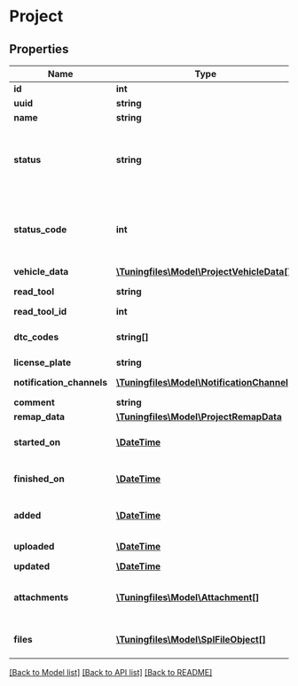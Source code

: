 # Project

## Properties
Name | Type | Description | Notes
------------ | ------------- | ------------- | -------------
**id** | **int** | Project ID (Sedox ID). | [optional] 
**uuid** | **string** | Project v4 UUID. | [optional] 
**name** | **string** | Project name. | [optional] 
**status** | **string** | Project status. Can be: \&quot;Waiting\&quot;, \&quot;In Progress\&quot;, \&quot;Finished\&quot;. | [optional] 
**status_code** | **int** | Project status code. Can be: 0 &#x3D; \&quot;Waiting\&quot;; 1 &#x3D; \&quot;In Progress\&quot;; 2 &#x3D; \&quot;Finished\&quot;. | [optional] 
**vehicle_data** | [**\Tuningfiles\Model\ProjectVehicleData[]**](ProjectVehicleData.md) |  | [optional] 
**read_tool** | **string** | Read tool used for reading the ECU. | [optional] 
**read_tool_id** | **int** |  | [optional] 
**dtc_codes** | **string[]** | Array with DTC codes requested for removal. | [optional] 
**license_plate** | **string** |  | [optional] 
**notification_channels** | [**\Tuningfiles\Model\NotificationChannel[]**](NotificationChannel.md) | Notification channels used for this project. | [optional] 
**comment** | **string** | Customer comment. | [optional] 
**remap_data** | [**\Tuningfiles\Model\ProjectRemapData**](ProjectRemapData.md) |  | [optional] 
**started_on** | [**\DateTime**](\DateTime.md) | Date on which project was started by our developers. | [optional] 
**finished_on** | [**\DateTime**](\DateTime.md) | Date on which project was finished by our developers. | [optional] 
**added** | [**\DateTime**](\DateTime.md) | Date on which project was added into the queue. | [optional] 
**uploaded** | [**\DateTime**](\DateTime.md) | Date on which project was created. | [optional] 
**updated** | [**\DateTime**](\DateTime.md) | Last update date. | [optional] 
**attachments** | [**\Tuningfiles\Model\Attachment[]**](Attachment.md) | Array of attachment objects. All the attachments in this project. | [optional] 
**files** | [**\Tuningfiles\Model\\SplFileObject[]**](\SplFileObject.md) | Array of file objects. All the files in this project. | [optional] 

[[Back to Model list]](../README.md#documentation-for-models) [[Back to API list]](../README.md#documentation-for-api-endpoints) [[Back to README]](../README.md)

